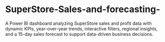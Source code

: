 # SuperStore-Sales-and-forecasting-
A Power BI dashboard analyzing SuperStore sales and profit data with dynamic KPIs, year-over-year trends, interactive filters, regional insights, and a 15-day sales forecast to support data-driven business decisions.

